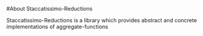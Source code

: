 #About Staccatissimo-Reductions 
 
 Staccatissimo-Reductions is a library which provides abstract and concrete implementations of aggregate-functions 
 